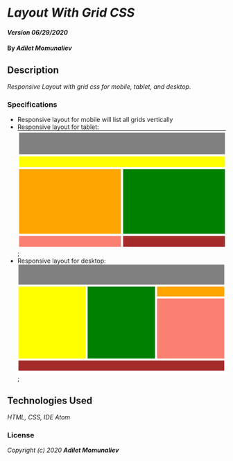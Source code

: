 # _Layout With Grid CSS_

#### _Version 06/29/2020_

#### By _**Adilet Momunaliev**_

## Description

_Responsive Layout with grid css for mobile, tablet, and desktop._

### Specifications
* Responsive layout for mobile will list all grids vertically
* Responsive layout for tablet:![min-width:620px](tablet.png);
* Responsive layout for desktop:![min-width:1024px](desktop.png);


## Technologies Used

_HTML, CSS, IDE Atom_

### License

*_Copyright (c) 2020 **Adilet Momunaliev**_*
